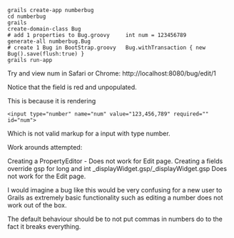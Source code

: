 
	grails create-app numberbug
	cd numberbug
	grails
	create-domain-class Bug
	# add 1 properties to Bug.groovy     int num = 123456789
	generate-all numberbug.Bug 
	# create 1 Bug in BootStrap.groovy 	 Bug.withTransaction { new Bug().save(flush:true) }
	grails run-app


Try and view num in Safari or Chrome:
http://localhost:8080/bug/edit/1

Notice that the field is red and unpopulated.

This is because it is rendering

	<input type="number" name="num" value="123,456,789" required="" id="num">

Which is not valid markup for a input with type number.

Work arounds attempted:

Creating a PropertyEditor - Does not work for Edit page.
Creating a fields override gsp for long and int _displayWidget.gsp/_displayWidget.gsp
	Does not work for the Edit page.


I would imagine a bug like this would be very confusing for a new user to Grails as extremely basic functionality such as editing a number does not work out of the box.

The default behaviour should be to not put commas in numbers do to the fact it breaks everything.
